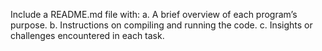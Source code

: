 Include a README.md file with: a. A brief overview of each program’s purpose. b. Instructions on compiling and running the code. c. Insights or challenges encountered in each task.
